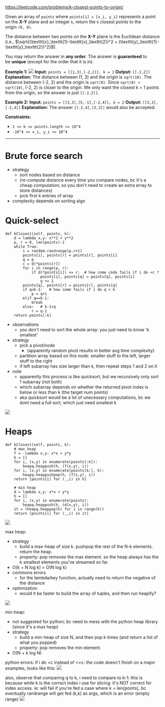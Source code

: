 https://leetcode.com/problems/k-closest-points-to-origin/

Given an array of `points` where `points[i] = [x_i, y_i]` represents a point on the **X-Y** plane and an integer `k`, return the `k` closest points to the origin `(0, 0)`.

The distance between two points on the **X-Y** plane is the Euclidean distance (i.e., $\sqrt{(\texttt{x}_\texttt{1}-\texttt{x}_\texttt{2})^2 + (\texttt{y}_\texttt{1}-\texttt{y}_\texttt{2})^2}$).

You may return the answer in **any order**. The answer is **guaranteed** to be **unique** (except for the order that it is in).

**Example 1:**
![](../!assets/attachments/Pasted%20image%2020240224221455.png)
**Input:** `points = [[1,3],[-2,2]], k = 1`
**Output:** `[[-2,2]]`
**Explanation:**
The distance between (1, 3) and the origin is `sqrt(10)`.
The distance between (-2, 2) and the origin is `sqrt(8)`.
Since `sqrt(8) < sqrt(10)`, (-2, 2) is closer to the origin.
We only want the closest k = 1 points from the origin, so the answer is just `[[-2,2]]`.

**Example 2:**
**Input:** `points = [[3,3],[5,-1],[-2,4]], k = 2`
**Output:** `[[3,3],[-2,4]]`
**Explanation:** The answer `[[-2,4],[3,3]]` would also be accepted.

**Constraints:**
- `1 <= k <= points.length <= 10^4`
- `-10^4 <= x_i, y_i <= 10^4`

---

# Brute force search
- strategy
	- sort nodes based on distance
	- (re-compute distance every time you compare nodes, bc it's a cheap computation; so you don't need to create an extra erray to store distances)
	- pick first k entries of array
- complexity depends on sorting algo

# Quick-select
```
def kClosest(self, points, k):
    d = lambda x,y: x**2 + y**2
    p, r = 0, len(points)-1
    while True:
        i = random.randrange(p,r+1)
        points[i], points[r] = points[r], points[i]
        q = p
        c = d(*points[r])
        for i in range(p, r):
            if d(*points[i]) <= c:  # how come code fails if i do <c ?
                points[i], points[q] = points[q], points[i]
                q += 1
        points[q], points[r] = points[r], points[q]
        if q<k-1:   # how come fails if i do q < k
            p = q+1
        elif q==k-1:
            break
        else:   # k-1<q
            r = q-1
    return points[:k]
```


- observations
	- you don't need to sort the whole array: you just need to know 'k smallest'
- strategy
	- pick a pivot/node
		- (apparently random pivot results in better avg time complexity)
	- partition array based on this node: smaller stuff to the left, larger stuff to the right
	- if left subarray has size larger than k, then repeat steps 1 and 2 on it
- note
	- apparently this process is like quicksort, but we recursively only sort 1 subarray (not both)
	- which subarray depends on whether the returned pivot index is below or less than k (the target num points)
	- aka quicksort would be a lot of unecessary computations, bc we dont need a full sort; which just need smallest k

![](../!assets/attachments/Pasted%20image%2020240224221908.png)



# Heaps
```
def kClosest(self, points, k):
    # max heap
    f = -lambda x,y: x*x + y*y
    h = []
    for i, (x,y) in enumerate(points[:k]):
        heapq.heappush(h, (f(x,y), i))
    for i, (x,y) in enumerate(points[k:], k):
        heapq.heappushpop(h, (f(x,y), i))
    return [points[i] for (_,i) in h]

    # min heap
    d = lambda x,y: x*x + y*y
    h = []
    for i, (x,y) in enumerate(points):
        heapq.heappush(h, (d(x,y), i))
    it = (heapq.heappop(h) for i in range(k))
    return [points[i] for (_,i) in it]
```


![](../!assets/attachments/Pasted%20image%2020240224221924.png)

max heap:
- strategy
	- build a max-heap of size k. pushpop the rest of the N-k elements. return the heap.
	- property: pop removes the max element. so the heap always has the k smallest elements you've streamed so far.
- O(k + N log k)  = O(N log k)
- commons errors
	- for the lambda/key function, actually need to return the negative of the distance
- optimization
	- would it be faster to build the array of tuples, and then run heapify?

![](../!assets/attachments/Pasted%20image%2020240224221948.png)


min heap:
- not suggested for python; bc need to mess with the python heap library (since it's a max heap)
- strategy
	- build a min-heap of size N, and then pop k times (and return a list of what you popped)
	- property: pop removes the min element. 
- O(N + k log N)




python errors:
if i do <c instead of <=c: the code doesn't finish on a major examples, looks like this:
![](../!assets/attachments/Pasted%20image%2020240224222236.png)

also, observe that comparing q to k, i need to compare to k-1: this is because while k is the correct index i use for slicing: it's NOT correct for index access.
ie: will fail if you're fed a case where k = len(points), bc eventually randrange will get fed (k,k) as args, which is an error (empty range)
![](../!assets/attachments/Pasted%20image%2020240224222250.png)